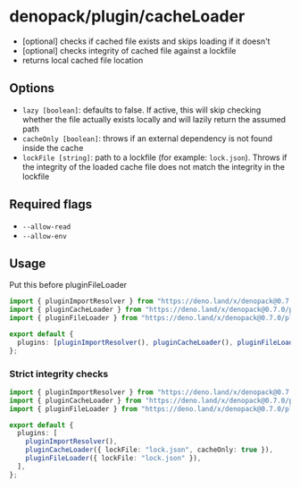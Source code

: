 # denopack/plugin/cacheLoader

- [optional] checks if cached file exists and skips loading if it doesn't
- [optional] checks integrity of cached file against a lockfile
- returns local cached file location

## Options

- `lazy [boolean]`: defaults to false. If active, this will skip checking whether the file actually exists locally and will lazily return the assumed path
- `cacheOnly [boolean]`: throws if an external dependency is not found inside the cache
- `lockFile [string]`: path to a lockfile (for example: `lock.json`). Throws if the integrity of the loaded cache file does not match the integrity in the lockfile

## Required flags

- `--allow-read`
- `--allow-env`

## Usage

Put this before pluginFileLoader

```ts
import { pluginImportResolver } from "https://deno.land/x/denopack@0.7.0/plugin/importResolver/mod.ts";
import { pluginCacheLoader } from "https://deno.land/x/denopack@0.7.0/plugin/cacheLoader/mod.ts";
import { pluginFileLoader } from "https://deno.land/x/denopack@0.7.0/plugin/filLoader/mod.ts";

export default {
  plugins: [pluginImportResolver(), pluginCacheLoader(), pluginFileLoader()],
};
```

### Strict integrity checks

```ts
import { pluginImportResolver } from "https://deno.land/x/denopack@0.7.0/plugin/importResolver/mod.ts";
import { pluginCacheLoader } from "https://deno.land/x/denopack@0.7.0/plugin/cacheLoader/mod.ts";
import { pluginFileLoader } from "https://deno.land/x/denopack@0.7.0/plugin/filLoader/mod.ts";

export default {
  plugins: [
    pluginImportResolver(),
    pluginCacheLoader({ lockFile: "lock.json", cacheOnly: true }),
    pluginFileLoader({ lockFile: "lock.json" }),
  ],
};
```
